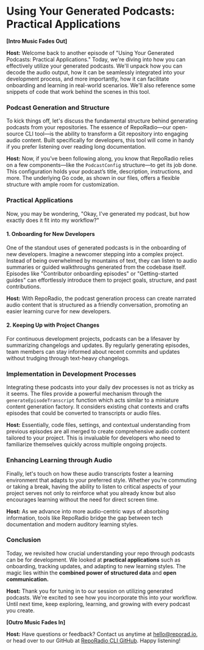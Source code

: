 # Using Your Generated Podcasts: Practical Applications

**[Intro Music Fades Out]**

**Host:** Welcome back to another episode of "Using Your Generated Podcasts: Practical Applications." Today, we're diving into how you can effectively utilize your generated podcasts. We'll unpack how you can decode the audio output, how it can be seamlessly integrated into your development process, and more importantly, how it can facilitate onboarding and learning in real-world scenarios. We'll also reference some snippets of code that work behind the scenes in this tool.

### Podcast Generation and Structure

To kick things off, let's discuss the fundamental structure behind generating podcasts from your repositories. The essence of RepoRadio—our open-source CLI tool—is the ability to transform a Git repository into engaging audio content. Built specifically for developers, this tool will come in handy if you prefer listening over reading long documentation.

**Host:** Now, if you’ve been following along, you know that RepoRadio relies on a few components—like the `PodcastConfig` structure—to get its job done. This configuration holds your podcast’s title, description, instructions, and more. The underlying Go code, as shown in our files, offers a flexible structure with ample room for customization.

### Practical Applications

Now, you may be wondering, "Okay, I've generated my podcast, but how exactly does it fit into my workflow?"

#### 1. Onboarding for New Developers

One of the standout uses of generated podcasts is in the onboarding of new developers. Imagine a newcomer stepping into a complex project. Instead of being overwhelmed by mountains of text, they can listen to audio summaries or guided walkthroughs generated from the codebase itself. Episodes like "Contributor onboarding episodes" or "Getting-started guides" can effortlessly introduce them to project goals, structure, and past contributions.

**Host:** With RepoRadio, the podcast generation process can create narrated audio content that is structured as a friendly conversation, promoting an easier learning curve for new developers.

#### 2. Keeping Up with Project Changes

For continuous development projects, podcasts can be a lifesaver by summarizing changelogs and updates. By regularly generating episodes, team members can stay informed about recent commits and updates without trudging through text-heavy changelogs.

### Implementation in Development Processes

Integrating these podcasts into your daily dev processes is not as tricky as it seems. The files provide a powerful mechanism through the `generateEpisodeTranscript` function which acts similar to a miniature content generation factory. It considers existing chat contexts and crafts episodes that could be converted to transcripts or audio files.

**Host:** Essentially, code files, settings, and contextual understanding from previous episodes are all merged to create comprehensive audio content tailored to your project. This is invaluable for developers who need to familiarize themselves quickly across multiple ongoing projects.

### Enhancing Learning through Audio

Finally, let's touch on how these audio transcripts foster a learning environment that adapts to your preferred style. Whether you’re commuting or taking a break, having the ability to listen to critical aspects of your project serves not only to reinforce what you already know but also encourages learning without the need for direct screen time.

**Host:** As we advance into more audio-centric ways of absorbing information, tools like RepoRadio bridge the gap between tech documentation and modern auditory learning styles.

### Conclusion

Today, we revisited how crucial understanding your repo through podcasts can be for development. We looked at **practical applications** such as onboarding, tracking updates, and adapting to new learning styles. The magic lies within the **combined power of structured data** and **open communication.**

**Host:** Thank you for tuning in to our session on utilizing generated podcasts. We're excited to see how you incorporate this into your workflow. Until next time, keep exploring, learning, and growing with every podcast you create.

**[Outro Music Fades In]**

**Host:** Have questions or feedback? Contact us anytime at hello@reporad.io, or head over to our GitHub at [RepoRadio CLI GitHub](https://github.com/RepoRadio/reporadio-cli). Happy listening!